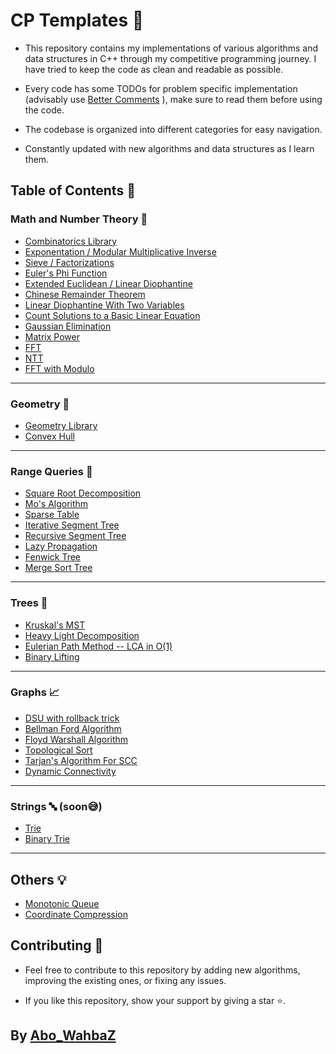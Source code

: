 # CP Templates :dart:

- This repository contains my implementations of various algorithms and data structures in C++ through my competitive programming journey. I have tried to keep the code as clean and readable as possible.

- Every code has some TODOs for problem specific implementation (advisably use [Better Comments](https://marketplace.visualstudio.com/items?itemName=aaron-bond.better-comments) ), make sure to read them before using the code.
- The codebase is organized into different categories for easy navigation.
- Constantly updated with new algorithms and data structures as I learn them.

## Table of Contents :bookmark_tabs:

### Math and Number Theory :brain:

- [Combinatorics Library](Math/Combinatorics.cpp)
- [Exponentation / Modular Multiplicative Inverse](Math/Exponentiation.cpp)
- [Sieve / Factorizations](Math/Sieve.cpp)
- [Euler's Phi Function](Math/Phi.cpp)
- [Extended Euclidean / Linear Diophantine](Math/Extended_Euclidean.cpp)
- [Chinese Remainder Theorem](Math/CRT.cpp)
- [Linear Diophantine With Two Variables](Math/LDE_2.cpp)
- [Count Solutions to a Basic Linear Equation](Math/LECnt.cpp)
- [Gaussian Elimination](Math/Gaussian_Elimination.cpp)
- [Matrix Power](Math/Matrix_Power.cpp)
- [FFT](Math/FFT.cpp)
- [NTT](Math/NTT.cpp)
- [FFT with Modulo](Math/FFT_MOD.cpp)

---

### Geometry :triangular_ruler:

- [Geometry Library](Geometry/Geometry.cpp)
- [Convex Hull](Geometry/Convex_Hull.cpp)

---

### Range Queries :mag_right:

- [Square Root Decomposition](Range%20Queries/Sqrt_Decomposition.cpp)
- [Mo's Algorithm](Range%20Queries/MO_Algorithm.cpp)
- [Sparse Table](Range%20Queries/Sparse_Table.cpp)
- [Iterative Segment Tree](Range%20Queries/Iterative_Seg_Tree.cpp)
- [Recursive Segment Tree](Range%20Queries/Seg_Tree.cpp)
- [Lazy Propagation](Range%20Queries/Lazy_Seg_Tree.cpp)
- [Fenwick Tree](Range%20Queries/Fenwick%20Tree.cpp)
- [Merge Sort Tree](Range%20Queries/Merge_Sort.cpp)

---

### Trees :deciduous_tree:

- [Kruskal's MST](Trees/Kruskal_MST.cpp)
- [Heavy Light Decomposition](Trees/HLD.cpp)
- [Eulerian Path Method -- LCA in O(1)](Trees/Euler_LCA.cpp)
- [Binary Lifting](Trees/LCA.cpp)

---

### Graphs :chart_with_upwards_trend:

- [DSU with rollback trick](Graphs/DSU_Rollback.cpp)
- [Bellman Ford Algorithm](Graphs/Bellman%20Ford%20Algorithm.cpp)
- [Floyd Warshall Algorithm](Graphs/Floyd.cpp)
- [Topological Sort](Graphs/Topological%20Sort.cpp)
- [Tarjan's Algorithm For SCC](Graphs/TarjanSCC.cpp)
- [Dynamic Connectivity](Graphs/Dynamic_Connectivity.cpp)

---

### Strings :abc: (soon:sweat_smile:)

- [Trie](Strings/Trie.cpp)
- [Binary Trie](Strings/BinaryTrie.cpp)
  
---

## Others :bulb:

- [Monotonic Queue](Others/Monotonic_Queue.cpp)
- [Coordinate Compression](Others/Coordinate_Compression.cpp)

## Contributing :construction_worker:

- Feel free to contribute to this repository by adding new algorithms, improving the existing ones, or fixing any issues.

- If you like this repository, show your support by giving a star :star:.

## By [Abo_WahbaZ](https://github.com/abowahbaz)
